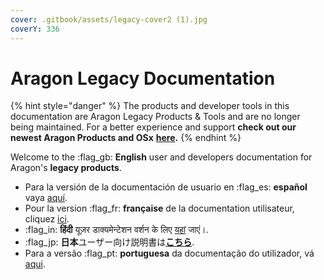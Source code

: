 ```yaml
---
cover: .gitbook/assets/legacy-cover2 (1).jpg
coverY: 336
---
```


# Aragon Legacy Documentation

{% hint style="danger" %}
The products and developer tools in this documentation are Aragon Legacy Products & Tools and are no longer being maintained. For a better experience and support **check out our newest Aragon Products and OSx** [**here**](https://aragon.org)**.**
{% endhint %}

Welcome to the :flag\_gb: **English** user and developers documentation for Aragon's **legacy products**.

* Para la versión de la documentación de usuario en :flag\_es: **español** vaya [aquí](http://localhost:5000/o/3h8kxj8geKVXgyMnGbYT/s/t3hTlaCHK27whtbUr05N/).
* Pour la version :flag\_fr: **française** de la documentation utilisateur, cliquez [ici](http://localhost:5000/o/3h8kxj8geKVXgyMnGbYT/s/iO9P3m8elNX5EjBARTqn/).
* :flag\_in: **हिंदी** यूज़र डाक्यमेन्टेशन वर्शन के लिए [यहां](http://localhost:5000/o/3h8kxj8geKVXgyMnGbYT/s/qbJnwSlPYXvqQ6buM1wp/) जाएं।.
* :flag\_jp: **日本**ユーザー向け説明書は[**こちら**](http://localhost:5000/o/3h8kxj8geKVXgyMnGbYT/s/aXHvfzzRoYTP2LsKM0Z6/).
* Para a versão :flag\_pt: **portuguesa** da documentação do utilizador, vá [aqui](http://localhost:5000/o/3h8kxj8geKVXgyMnGbYT/s/HtIGJVOaXUZ430hEHTGr/).
